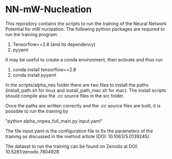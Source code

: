 # NN-mW-Nucleation
This repository contains the scripts to run the training of the Neural Network Potential for mW nucleation.
The following python packages are required to run the training program:

1. Tensorflow==2.8 (and its dependency)
2. pyyaml

It may be useful to create a conda environment, then activate and thus run

1. conda install tensorflow==2.8
2. conda install pyyaml

In the scripts/alpha_nes folder there are two files to install the paths (install_path.sh for linux and install_path_mac.sh for mac).
The install scripts should compile also the .cc source files in the src folder.

Once the paths are written correctly and the .cc source files are built, it is possible to run the training by 

"python alpha_nnpes_full_main.py input.yaml"

The file input.yaml is the configuration file to fix the parameters of the training as discussed in the method article (DOI: 10.1063/5.0139245).


The dataset to run the training can be found on Zenodo at DOI: 10.5281/zenodo.7804928.

